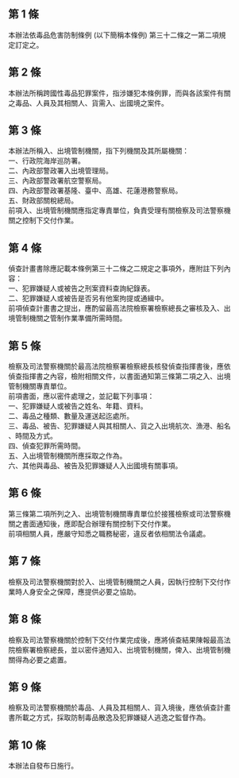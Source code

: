 第 1 條
-------
本辦法依毒品危害防制條例 (以下簡稱本條例) 第三十二條之一第二項規  
定訂定之。

第 2 條
-------
本辦法所稱跨國性毒品犯罪案件，指涉嫌犯本條例罪，而與各該案件有關  
之毒品、人員及其相關人、貨需入、出國境之案件。

第 3 條
-------
本辦法所稱入、出境管制機關，指下列機關及其所屬機關：  
一、行政院海岸巡防署。  
二、內政部警政署入出境管理局。  
三、內政部警政署航空警察局。  
四、內政部警政署基隆、臺中、高雄、花蓮港務警察局。  
五、財政部關稅總局。  
前項入、出境管制機關應指定專責單位，負責受理有關檢察及司法警察機  
關之控制下交付作業。

第 4 條
-------
偵查計畫書除應記載本條例第三十二條之二規定之事項外，應附註下列內  
容：  
一、犯罪嫌疑人或被告之刑案資料查詢紀錄表。  
二、犯罪嫌疑人或被告是否另有他案拘提或通緝中。  
前項偵查計畫書之提出，應酌留最高法院檢察署檢察總長之審核及入、出  
境管制機關之管制作業準備所需時間。

第 5 條
-------
檢察及司法警察機關於最高法院檢察署檢察總長核發偵查指揮書後，應依  
偵查指揮書之內容，檢附相關文件，以書面通知第三條第二項之入、出境  
管制機關專責單位。  
前項書面，應以密件處理之，並記載下列事項：  
一、犯罪嫌疑人或被告之姓名、年籍、資料。  
二、毒品之種類、數量及運送起迄處所。  
三、毒品、被告、犯罪嫌疑人與其相關人、貨之入出境航次、漁港、船名  
    、時間及方式。  
四、偵查犯罪所需時間。  
五、入出境管制機關所應採取之作為。  
六、其他與毒品、被告及犯罪嫌疑人入出國境有關事項。

第 6 條
-------
第三條第二項所列之入、出境管制機關專責單位於接獲檢察或司法警察機  
關之書面通知後，應即配合辦理有關控制下交付作業。  
前項相關人員，應嚴守知悉之職務秘密，違反者依相關法令議處。

第 7 條
-------
檢察及司法警察機關對於入、出境管制機關之人員，因執行控制下交付作  
業時人身安全之保障，應提供必要之協助。

第 8 條
-------
檢察及司法警察機關於控制下交付作業完成後，應將偵查結果陳報最高法  
院檢察署檢察總長，並以密件通知入、出境管制機關，俾入、出境管制機  
關得為必要之處置。

第 9 條
-------
檢察及司法警察機關於毒品、人員及其相關人、貨入境後，應依偵查計畫  
書所載之方式，採取防制毒品散逸及犯罪嫌疑人逃逸之監督作為。

第 10 條
--------
本辦法自發布日施行。

